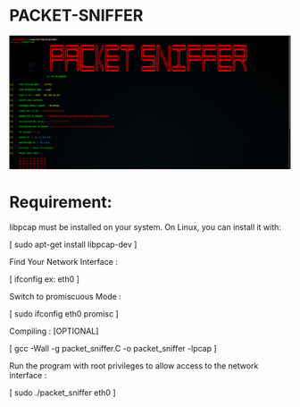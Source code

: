 # PACKET-SNIFFER

![MY Image](https://github.com/MR-A0/PACKET-SNIFFER-C/blob/c19d8685ebfe263dde7cda20fa031a7c9611f7a4/Screenshot%202024-12-18%20121042.png)


# Requirement:

libpcap must be installed on your system. On Linux, you can install it with:

[ sudo apt-get install libpcap-dev ]

Find Your Network Interface :

[ ifconfig ex: eth0 ]

Switch to promiscuous Mode :

[ sudo ifconfig eth0 promisc ]

Compiling : [OPTIONAL]

[ gcc -Wall -g packet_sniffer.C -o packet_sniffer -lpcap ]

Run the program with root privileges to allow access to the network interface :

[ sudo ./packet_sniffer eth0 ]
